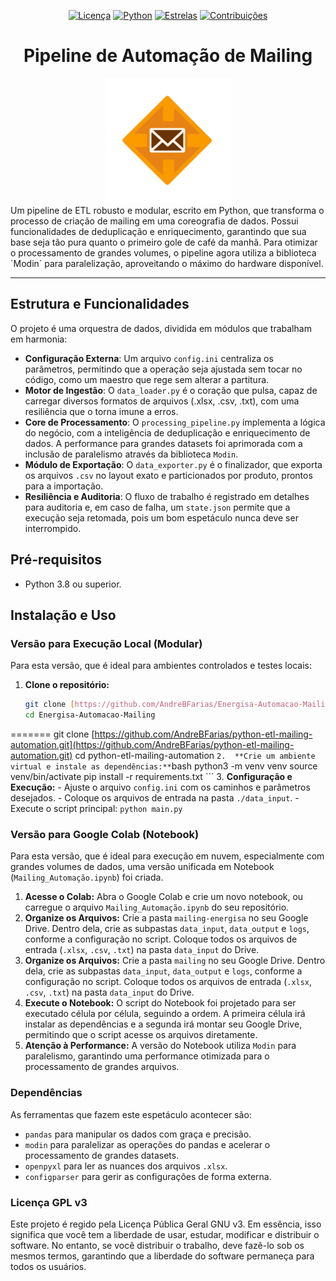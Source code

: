 <div align="center">

[![Licença](https://img.shields.io/badge/licença-GPL%20v3-blue.svg)](LICENSE.txt)
[![Python](https://img.shields.io/badge/python-3.8+-green.svg)](https://www.python.org/)
[![Estrelas](https://img.shields.io/github/stars/AndreBFarias/Automacao-Mailing.svg?style=social)](https://github.com/AndreBFarias/python-etl-mailing-automation/stargazers)
[![Contribuições](https://img.shields.io/badge/contribuições-bem--vindas-brightgreen.svg)](https://github.com/AndreBFarias/python-etl-mailing-automation/issues)

<div style="text-align: center;">
  <h1 style="font-size: 2em;">Pipeline de Automação de Mailing</h1>
  <img src="logo.png" width="200" alt="Ícone do Pipeline" text-align = "center">
</div>
</div>
Um pipeline de ETL robusto e modular, escrito em Python, que transforma o processo de criação de mailing em uma coreografia de dados. Possui funcionalidades de deduplicação e enriquecimento, garantindo que sua base seja tão pura quanto o primeiro gole de café da manhã. Para otimizar o processamento de grandes volumes, o pipeline agora utiliza a biblioteca `Modin` para paralelização, aproveitando o máximo do hardware disponível.

---

## Estrutura e Funcionalidades

O projeto é uma orquestra de dados, dividida em módulos que trabalham em harmonia:

- **Configuração Externa**: Um arquivo `config.ini` centraliza os parâmetros, permitindo que a operação seja ajustada sem tocar no código, como um maestro que rege sem alterar a partitura.
- **Motor de Ingestão**: O `data_loader.py` é o coração que pulsa, capaz de carregar diversos formatos de arquivos (.xlsx, .csv, .txt), com uma resiliência que o torna imune a erros.
- **Core de Processamento**: O `processing_pipeline.py` implementa a lógica do negócio, com a inteligência de deduplicação e enriquecimento de dados. A performance para grandes datasets foi aprimorada com a inclusão de paralelismo através da biblioteca `Modin`.
- **Módulo de Exportação**: O `data_exporter.py` é o finalizador, que exporta os arquivos `.csv` no layout exato e particionados por produto, prontos para a importação.
- **Resiliência e Auditoria**: O fluxo de trabalho é registrado em detalhes para auditoria e, em caso de falha, um `state.json` permite que a execução seja retomada, pois um bom espetáculo nunca deve ser interrompido.

## Pré-requisitos

- Python 3.8 ou superior.

## Instalação e Uso

### Versão para Execução Local (Modular)

Para esta versão, que é ideal para ambientes controlados e testes locais:

1.  **Clone o repositório:**
    ```bash
    git clone [https://github.com/AndreBFarias/Energisa-Automacao-Mailing.git](https://github.com/AndreBFarias/Energisa-Automacao-Mailing.git)
    cd Energisa-Automacao-Mailing
=======
    git clone [https://github.com/AndreBFarias/python-etl-mailing-automation.git](https://github.com/AndreBFarias/python-etl-mailing-automation.git)
    cd python-etl-mailing-automation
    ```
2.  **Crie um ambiente virtual e instale as dependências:**
    ```bash
    python3 -m venv venv
    source venv/bin/activate
    pip install -r requirements.txt
    ```
3.  **Configuração e Execução:**
    - Ajuste o arquivo `config.ini` com os caminhos e parâmetros desejados.
    - Coloque os arquivos de entrada na pasta `./data_input`.
    - Execute o script principal: `python main.py`

### Versão para Google Colab (Notebook)

Para esta versão, que é ideal para execução em nuvem, especialmente com grandes volumes de dados, uma versão unificada em Notebook (`Mailing_Automação.ipynb`) foi criada.

1.  **Acesse o Colab:** Abra o Google Colab e crie um novo notebook, ou carregue o arquivo `Mailing_Automação.ipynb` do seu repositório.
2.  **Organize os Arquivos:** Crie a pasta `mailing-energisa` no seu Google Drive. Dentro dela, crie as subpastas `data_input`, `data_output` e `logs`, conforme a configuração no script. Coloque todos os arquivos de entrada (`.xlsx`, `.csv`, `.txt`) na pasta `data_input` do Drive.
2.  **Organize os Arquivos:** Crie a pasta `mailing` no seu Google Drive. Dentro dela, crie as subpastas `data_input`, `data_output` e `logs`, conforme a configuração no script. Coloque todos os arquivos de entrada (`.xlsx`, `.csv`, `.txt`) na pasta `data_input` do Drive.
3.  **Execute o Notebook:** O script do Notebook foi projetado para ser executado célula por célula, seguindo a ordem. A primeira célula irá instalar as dependências e a segunda irá montar seu Google Drive, permitindo que o script acesse os arquivos diretamente.
4.  **Atenção à Performance:** A versão do Notebook utiliza `Modin` para paralelismo, garantindo uma performance otimizada para o processamento de grandes arquivos.

### Dependências

As ferramentas que fazem este espetáculo acontecer são:

- `pandas` para manipular os dados com graça e precisão.
- `modin` para paralelizar as operações do pandas e acelerar o processamento de grandes datasets.
- `openpyxl` para ler as nuances dos arquivos `.xlsx`.
- `configparser` para gerir as configurações de forma externa.

### Licença GPL v3

Este projeto é regido pela Licença Pública Geral GNU v3. Em essência, isso significa que você tem a liberdade de usar, estudar, modificar e distribuir o software. No entanto, se você distribuir o trabalho, deve fazê-lo sob os mesmos termos, garantindo que a liberdade do software permaneça para todos os usuários.

